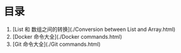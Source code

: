 # 目录

1. [List 和 数组之间的转换](./Conversion between List and Array.html)
2. [Docker 命令大全](./Docker commands.html)
3. [Git 命令大全](./Git commands.html)

